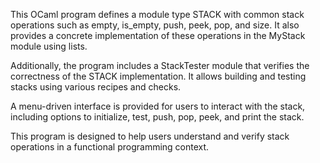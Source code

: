 This OCaml program defines a module type STACK with common stack operations such as empty, is_empty, push, peek, pop, and size. It also provides a concrete implementation of these operations in the MyStack module using lists.

Additionally, the program includes a StackTester module that verifies the correctness of the STACK implementation. It allows building and testing stacks using various recipes and checks.

A menu-driven interface is provided for users to interact with the stack, including options to initialize, test, push, pop, peek, and print the stack.

This program is designed to help users understand and verify stack operations in a functional programming context.
